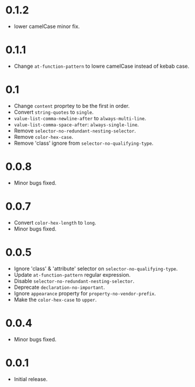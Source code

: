 # 0.1.2

- lower camelCase minor fix.

# 0.1.1

- Change `at-function-pattern` to lowre camelCase instead of kebab case.

# 0.1

- Change `content` proprtey to be the first in order.
- Convert `string-quotes` to `single`.
- `value-list-comma-newline-after` to `always-multi-line`.
- `value-list-comma-space-after`: `always-single-line`.
- Remove `selector-no-redundant-nesting-selector`.
- Remove `color-hex-case`.
- Remove 'class' ignore from `selector-no-qualifying-type`.

# 0.0.8

- Minor bugs fixed.

# 0.0.7

- Convert `color-hex-length` to `long`.
- Minor bugs fixed.

# 0.0.5

- Ignore 'class' & 'attribute' selector on `selector-no-qualifying-type`.
- Update `at-function-pattern` regular expression.
- Disable `selector-no-redundant-nesting-selector`.
- Deprecate `declaration-no-important`.
- Ignore `appearance` property for `property-no-vendor-prefix`.
- Make the `color-hex-case` to `upper`.

# 0.0.4

- Minor bugs fixed.

# 0.0.1

- Initial release.
